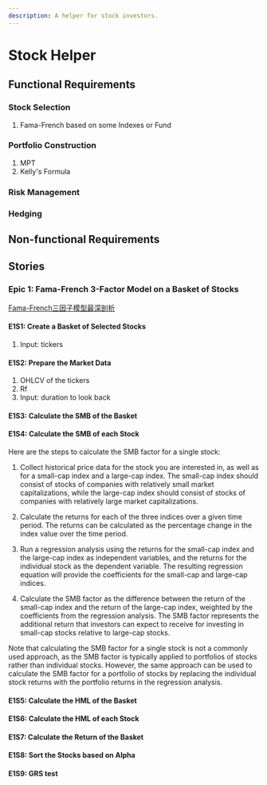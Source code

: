 ```yaml
---
description: A helper for stock investors.
---
```


# Stock Helper

## Functional Requirements

### Stock Selection

1. Fama-French based on some Indexes or Fund

### Portfolio Construction

1. MPT
2. Kelly's Formula

### Risk Management

### Hedging

## Non-functional Requirements

## Stories

### Epic 1: Fama-French 3-Factor Model on a Basket of Stocks

[Fama-French三因子模型最深剖析](https://www.bilibili.com/video/BV11Y411x7jy/?spm_id_from=333.999.0.0&vd_source=3caf1cf2eb94db028e6f5b496be93bc8)

#### E1S1: Create a Basket of Selected Stocks

1. Input: tickers

#### E1S2: Prepare the Market Data

1. OHLCV of the tickers
2. Rf
3. Input: duration to look back

#### E1S3: Calculate the SMB of the Basket

#### E1S4: Calculate the SMB of each Stock

Here are the steps to calculate the SMB factor for a single stock:

1. Collect historical price data for the stock you are interested in, as well as for a small-cap index and a large-cap index. The small-cap index should consist of stocks of companies with relatively small market capitalizations, while the large-cap index should consist of stocks of companies with relatively large market capitalizations.

2. Calculate the returns for each of the three indices over a given time period. The returns can be calculated as the percentage change in the index value over the time period.

3. Run a regression analysis using the returns for the small-cap index and the large-cap index as independent variables, and the returns for the individual stock as the dependent variable. The resulting regression equation will provide the coefficients for the small-cap and large-cap indices.

4. Calculate the SMB factor as the difference between the return of the small-cap index and the return of the large-cap index, weighted by the coefficients from the regression analysis. The SMB factor represents the additional return that investors can expect to receive for investing in small-cap stocks relative to large-cap stocks.

Note that calculating the SMB factor for a single stock is not a commonly used approach, as the SMB factor is typically applied to portfolios of stocks rather than individual stocks. However, the same approach can be used to calculate the SMB factor for a portfolio of stocks by replacing the individual stock returns with the portfolio returns in the regression analysis.

#### E1S5: Calculate the HML of the Basket

#### E1S6: Calculate the HML of each Stock

#### E1S7: Calculate the Return of the Basket

#### E1S8: Sort the Stocks based on Alpha

#### E1S9: GRS test

